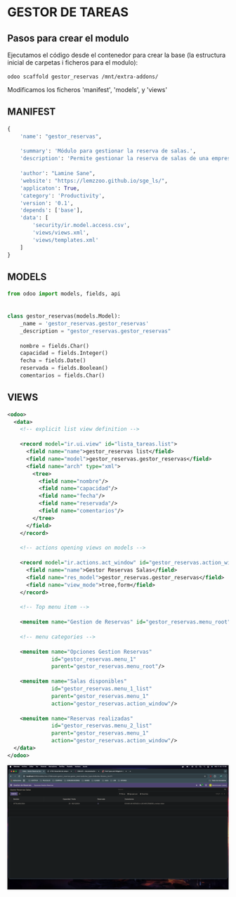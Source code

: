 # GESTOR DE TAREAS

## Pasos para crear el modulo

Ejecutamos el código desde el contenedor para crear la base (la estructura inicial de carpetas i ficheros para el modulo):

``` odoo scaffold gestor_reservas /mnt/extra-addons/ ```

Modificamos los ficheros 'manifest', 'models', y 'views'

##  MANIFEST

```python 
{
    'name': "gestor_reservas",

    'summary': 'Módulo para gestionar la reserva de salas.',
    'description': 'Permite gestionar la reserva de salas de una empresa.',

    'author': "Lamine Sane",
    'website': "https://lemzzoo.github.io/sge_ls/",
    'applicaton': True,
    'category': 'Productivity',
    'version': '0.1',
    'depends': ['base'],
    'data': [
        'security/ir.model.access.csv',
        'views/views.xml',
        'views/templates.xml'
    ]
}
```

##  MODELS

```python 
from odoo import models, fields, api


class gestor_reservas(models.Model):
    _name = 'gestor_reservas.gestor_reservas'
    _description = "gestor_reservas.gestor_reservas"

    nombre = fields.Char()
    capacidad = fields.Integer()
    fecha = fields.Date()
    reservada = fields.Boolean()
    comentarios = fields.Char()
```

## VIEWS

```xml 
<odoo>
  <data>
    <!-- explicit list view definition -->

    <record model="ir.ui.view" id="lista_tareas.list">
      <field name="name">gestor_reservas list</field>
      <field name="model">gestor_reservas.gestor_reservas</field>
      <field name="arch" type="xml">
        <tree>
          <field name="nombre"/>
          <field name="capacidad"/>
          <field name="fecha"/>
          <field name="reservada"/>
          <field name="comentarios"/>
        </tree>
      </field>
    </record>

    <!-- actions opening views on models -->

    <record model="ir.actions.act_window" id="gestor_reservas.action_window">
      <field name="name">Gestor Reservas Salas</field>
      <field name="res_model">gestor_reservas.gestor_reservas</field>
      <field name="view_mode">tree,form</field>
    </record>

    <!-- Top menu item -->

    <menuitem name="Gestion de Reservas" id="gestor_reservas.menu_root"/>

    <!-- menu categories -->

    <menuitem name="Opciones Gestion Reservas" 
              id="gestor_reservas.menu_1" 
              parent="gestor_reservas.menu_root"/>

    <menuitem name="Salas disponibles" 
              id="gestor_reservas.menu_1_list" 
              parent="gestor_reservas.menu_1"
              action="gestor_reservas.action_window"/>

    <menuitem name="Reservas realizadas" 
              id="gestor_reservas.menu_2_list" 
              parent="gestor_reservas.menu_1"
              action="gestor_reservas.action_window"/>
  </data>
</odoo>
```

![Texto alternativo](captura_gestor_reservas.png "Título opcional")

